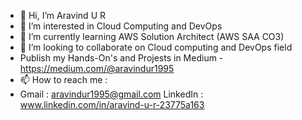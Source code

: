 - 👋 Hi, I’m Aravind U R
- 👀 I’m interested in Cloud Computing and DevOps
- 🌱 I’m currently learning AWS Solution Architect (AWS SAA CO3)
- 💞️ I’m looking to collaborate on Cloud computing and DevOps field
- Publish my Hands-On's and Projests in Medium - https://medium.com/@aravindur1995
- 📫 How to reach me :
- 
  Gmail : aravindur1995@gmail.com
  LinkedIn : www.linkedin.com/in/aravind-u-r-23775a163


<!---
cloud-aravind/cloud-aravind is a ✨ special ✨ repository because its `README.md` (this file) appears on your GitHub profile.
You can click the Preview link to take a look at your changes.
--->
